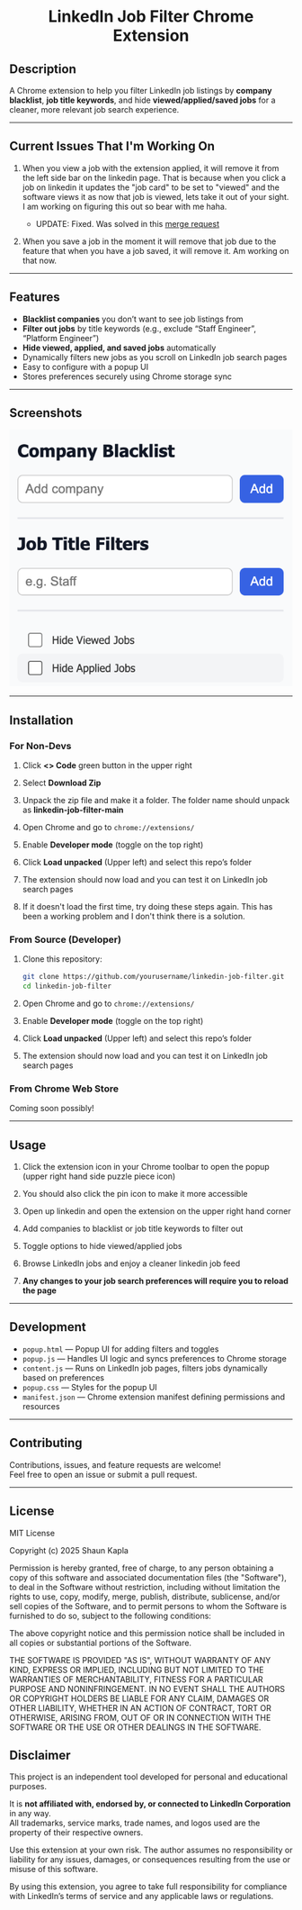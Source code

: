 <h1 align="center">LinkedIn Job Filter Chrome Extension</h1>

## Description

A Chrome extension to help you filter LinkedIn job listings by **company blacklist**, **job title keywords**, and hide **viewed/applied/saved jobs** for a cleaner, more relevant job search experience.

---

## Current Issues That I'm Working On

1. When you view a job with the extension applied, it will remove it from the left side bar on the linkedin page. That is because when you click a job on linkedin it updates the "job card" to be set to "viewed" and the software views it as now that job is viewed, lets take it out of your sight. I am working on figuring this out so bear with me haha.
   -   UPDATE: Fixed. Was solved in this [merge request](https://github.com/shaunkapla/linkedin-job-filter/pull/1)
  
2. When you save a job in the moment it will remove that job due to the feature that when you have a job saved, it will remove it. Am working on that now.
---

## Features

- **Blacklist companies** you don’t want to see job listings from
- **Filter out jobs** by title keywords (e.g., exclude “Staff Engineer”, “Platform Engineer”)
- **Hide viewed, applied, and saved jobs** automatically
- Dynamically filters new jobs as you scroll on LinkedIn job search pages
- Easy to configure with a popup UI
- Stores preferences securely using Chrome storage sync

---

## Screenshots

![What it looks like](Job-Filter-README-Image.png)

---

## Installation

### For Non-Devs

1. Click **<> Code** green button in the upper right

2. Select **Download Zip**

3. Unpack the zip file and make it a folder. The folder name should unpack as **linkedin-job-filter-main**

4. Open Chrome and go to `chrome://extensions/`

5. Enable **Developer mode** (toggle on the top right)

6. Click **Load unpacked** (Upper left) and select this repo’s folder

7. The extension should now load and you can test it on LinkedIn job search pages

8. If it doesn't load the first time, try doing these steps again. This has been a working problem and I don't think there is a solution.

### From Source (Developer)

1. Clone this repository:

   ```bash
   git clone https://github.com/yourusername/linkedin-job-filter.git
   cd linkedin-job-filter
   ```

2. Open Chrome and go to `chrome://extensions/`

3. Enable **Developer mode** (toggle on the top right)

4. Click **Load unpacked** (Upper left) and select this repo’s folder

5. The extension should now load and you can test it on LinkedIn job search pages

### From Chrome Web Store

Coming soon possibly!

---

## Usage

1. Click the extension icon in your Chrome toolbar to open the popup (upper right hand side puzzle piece icon)

2. You should also click the pin icon to make it more accessible

3. Open up linkedin and open the extension on the upper right hand corner

4. Add companies to blacklist or job title keywords to filter out

5. Toggle options to hide viewed/applied jobs

6. Browse LinkedIn jobs and enjoy a cleaner linkedin job feed

7. **Any changes to your job search preferences will require you to reload the page**

---

## Development

- `popup.html` — Popup UI for adding filters and toggles
- `popup.js` — Handles UI logic and syncs preferences to Chrome storage
- `content.js` — Runs on LinkedIn job pages, filters jobs dynamically based on preferences
- `popup.css` — Styles for the popup UI
- `manifest.json` — Chrome extension manifest defining permissions and resources

---

## Contributing

Contributions, issues, and feature requests are welcome!  
Feel free to open an issue or submit a pull request.

---

## License

MIT License

Copyright (c) 2025 Shaun Kapla

Permission is hereby granted, free of charge, to any person obtaining a copy
of this software and associated documentation files (the "Software"), to deal
in the Software without restriction, including without limitation the rights
to use, copy, modify, merge, publish, distribute, sublicense, and/or sell
copies of the Software, and to permit persons to whom the Software is
furnished to do so, subject to the following conditions:

The above copyright notice and this permission notice shall be included in all
copies or substantial portions of the Software.

THE SOFTWARE IS PROVIDED "AS IS", WITHOUT WARRANTY OF ANY KIND, EXPRESS OR
IMPLIED, INCLUDING BUT NOT LIMITED TO THE WARRANTIES OF MERCHANTABILITY,
FITNESS FOR A PARTICULAR PURPOSE AND NONINFRINGEMENT. IN NO EVENT SHALL THE
AUTHORS OR COPYRIGHT HOLDERS BE LIABLE FOR ANY CLAIM, DAMAGES OR OTHER
LIABILITY, WHETHER IN AN ACTION OF CONTRACT, TORT OR OTHERWISE, ARISING FROM,
OUT OF OR IN CONNECTION WITH THE SOFTWARE OR THE USE OR OTHER DEALINGS IN THE
SOFTWARE.

## Disclaimer

This project is an independent tool developed for personal and educational purposes.

It is **not affiliated with, endorsed by, or connected to LinkedIn Corporation** in any way.  
All trademarks, service marks, trade names, and logos used are the property of their respective owners.

Use this extension at your own risk. The author assumes no responsibility or liability for any issues, damages, or consequences resulting from the use or misuse of this software.

By using this extension, you agree to take full responsibility for compliance with LinkedIn’s terms of service and any applicable laws or regulations.
